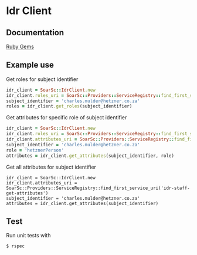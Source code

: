 # Idr Client

## Documentation
[Ruby Gems](https://rubygems.org/gems/idr_client)

## Example use

Get roles for subject identifier
```ruby
idr_client = SoarSc::IdrClient.new
idr_client.roles_uri = SoarSc::Providers::ServiceRegistry::find_first_service_uri('idr-staff-get-roles')
subject_identifier = 'charles.mulder@hetzner.co.za'
roles = idr_client.get_roles(subject_identifier)
```

Get attributes for specific role of subject identifier
```ruby
idr_client = SoarSc::IdrClient.new
idr_client.roles_uri = SoarSc::Providers::ServiceRegistry::find_first_service_uri('idr-staff-get-roles')
idr_client.attributes_uri = SoarSc::Providers::ServiceRegistry::find_first_service_uri('idr-staff-get-attributes')
subject_identifier = 'charles.mulder@hetzner.co.za'
role = 'hetznerPerson'
attributes = idr_client.get_attributes(subject_identifier, role)
```

Get all attributes for subject identifier
```
idr_client = SoarSc::IdrClient.new
idr_client.attributes_uri = SoarSc::Providers::ServiceRegistry::find_first_service_uri('idr-staff-get-attributes')
subject_identifier = 'charles.mulder@hetzner.co.za'
attributes = idr_client.get_attributes(subject_identifier)
```

## Test

Run unit tests with
```bash
$ rspec
```
